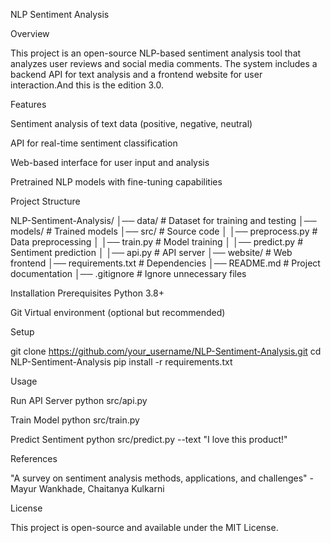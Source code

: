 NLP Sentiment Analysis

Overview

This project is an open-source NLP-based sentiment analysis tool that analyzes user reviews and social media comments. The system includes a backend API for text analysis and a frontend website for user interaction.And this is the edition 3.0.

Features

Sentiment analysis of text data (positive, negative, neutral)

API for real-time sentiment classification

Web-based interface for user input and analysis

Pretrained NLP models with fine-tuning capabilities

Project Structure

NLP-Sentiment-Analysis/
│── data/               # Dataset for training and testing
│── models/             # Trained models
│── src/                # Source code
│   │── preprocess.py   # Data preprocessing
│   │── train.py        # Model training
│   │── predict.py      # Sentiment prediction
│   │── api.py          # API server
│── website/            # Web frontend
│── requirements.txt    # Dependencies
│── README.md           # Project documentation
│── .gitignore          # Ignore unnecessary files

Installation
Prerequisites
Python 3.8+

Git
Virtual environment (optional but recommended)

Setup

git clone https://github.com/your_username/NLP-Sentiment-Analysis.git
cd NLP-Sentiment-Analysis
pip install -r requirements.txt

Usage

Run API Server
python src/api.py

Train Model
python src/train.py

Predict Sentiment
python src/predict.py --text "I love this product!"

References

"A survey on sentiment analysis methods, applications, and challenges" - Mayur Wankhade, Chaitanya Kulkarni

License

This project is open-source and available under the MIT License.

